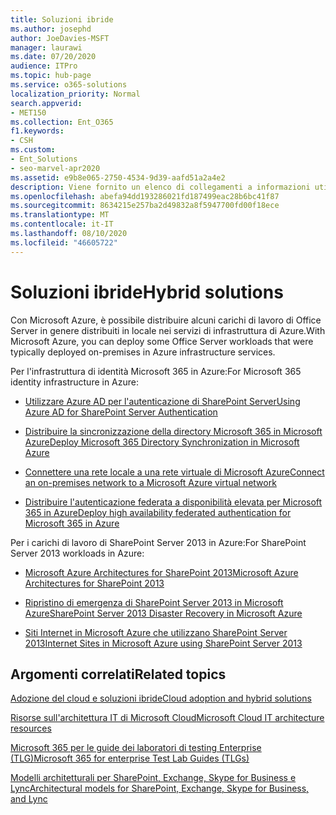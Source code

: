 ```yaml
---
title: Soluzioni ibride
ms.author: josephd
author: JoeDavies-MSFT
manager: laurawi
ms.date: 07/20/2020
audience: ITPro
ms.topic: hub-page
ms.service: o365-solutions
localization_priority: Normal
search.appverid:
- MET150
ms.collection: Ent_O365
f1.keywords:
- CSH
ms.custom:
- Ent_Solutions
- seo-marvel-apr2020
ms.assetid: e9b8e065-2750-4534-9d39-aafd51a2a4e2
description: Viene fornito un elenco di collegamenti a informazioni utili per la distribuzione dei carichi di lavoro di Office Server in Microsoft Azure.
ms.openlocfilehash: abefa94dd193286021fd187499eac28b6bc41f87
ms.sourcegitcommit: 8634215e257ba2d49832a8f5947700fd00f18ece
ms.translationtype: MT
ms.contentlocale: it-IT
ms.lasthandoff: 08/10/2020
ms.locfileid: "46605722"
---
```

# <a name="hybrid-solutions"></a><span data-ttu-id="a115b-103">Soluzioni ibride</span><span class="sxs-lookup"><span data-stu-id="a115b-103">Hybrid solutions</span></span>

<span data-ttu-id="a115b-104">Con Microsoft Azure, è possibile distribuire alcuni carichi di lavoro di Office Server in genere distribuiti in locale nei servizi di infrastruttura di Azure.</span><span class="sxs-lookup"><span data-stu-id="a115b-104">With Microsoft Azure, you can deploy some Office Server workloads that were typically deployed on-premises in Azure infrastructure services.</span></span>
  
<span data-ttu-id="a115b-105">Per l'infrastruttura di identità Microsoft 365 in Azure:</span><span class="sxs-lookup"><span data-stu-id="a115b-105">For Microsoft 365 identity infrastructure in Azure:</span></span>

- [<span data-ttu-id="a115b-106">Utilizzare Azure AD per l'autenticazione di SharePoint Server</span><span class="sxs-lookup"><span data-stu-id="a115b-106">Using Azure AD for SharePoint Server Authentication</span></span>](using-azure-ad-for-sharepoint-server-authentication.md)

- [<span data-ttu-id="a115b-107">Distribuire la sincronizzazione della directory Microsoft 365 in Microsoft Azure</span><span class="sxs-lookup"><span data-stu-id="a115b-107">Deploy Microsoft 365 Directory Synchronization in Microsoft Azure</span></span>](deploy-office-365-directory-synchronization-dirsync-in-microsoft-azure.md)
  
- [<span data-ttu-id="a115b-108">Connettere una rete locale a una rete virtuale di Microsoft Azure</span><span class="sxs-lookup"><span data-stu-id="a115b-108">Connect an on-premises network to a Microsoft Azure virtual network</span></span>](connect-an-on-premises-network-to-a-microsoft-azure-virtual-network.md)
    
- [<span data-ttu-id="a115b-109">Distribuire l'autenticazione federata a disponibilità elevata per Microsoft 365 in Azure</span><span class="sxs-lookup"><span data-stu-id="a115b-109">Deploy high availability federated authentication for Microsoft 365 in Azure</span></span>](deploy-high-availability-federated-authentication-for-office-365-in-azure.md)
    
<span data-ttu-id="a115b-110">Per i carichi di lavoro di SharePoint Server 2013 in Azure:</span><span class="sxs-lookup"><span data-stu-id="a115b-110">For SharePoint Server 2013 workloads in Azure:</span></span>
  
- [<span data-ttu-id="a115b-111">Microsoft Azure Architectures for SharePoint 2013</span><span class="sxs-lookup"><span data-stu-id="a115b-111">Microsoft Azure Architectures for SharePoint 2013</span></span>](microsoft-azure-architectures-for-sharepoint-2013.md)
    
- [<span data-ttu-id="a115b-112">Ripristino di emergenza di SharePoint Server 2013 in Microsoft Azure</span><span class="sxs-lookup"><span data-stu-id="a115b-112">SharePoint Server 2013 Disaster Recovery in Microsoft Azure</span></span>](sharepoint-server-2013-disaster-recovery-in-microsoft-azure.md)
    
- [<span data-ttu-id="a115b-113">Siti Internet in Microsoft Azure che utilizzano SharePoint Server 2013</span><span class="sxs-lookup"><span data-stu-id="a115b-113">Internet Sites in Microsoft Azure using SharePoint Server 2013</span></span>](internet-sites-in-microsoft-azure-using-sharepoint-server-2013.md)
  
  
## <a name="related-topics"></a><span data-ttu-id="a115b-114">Argomenti correlati</span><span class="sxs-lookup"><span data-stu-id="a115b-114">Related topics</span></span>

[<span data-ttu-id="a115b-115">Adozione del cloud e soluzioni ibride</span><span class="sxs-lookup"><span data-stu-id="a115b-115">Cloud adoption and hybrid solutions</span></span>](cloud-adoption-and-hybrid-solutions.yml)
  
[<span data-ttu-id="a115b-116">Risorse sull'architettura IT di Microsoft Cloud</span><span class="sxs-lookup"><span data-stu-id="a115b-116">Microsoft Cloud IT architecture resources</span></span>](microsoft-cloud-it-architecture-resources.md)
  
[<span data-ttu-id="a115b-117">Microsoft 365 per le guide dei laboratori di testing Enterprise (TLG)</span><span class="sxs-lookup"><span data-stu-id="a115b-117">Microsoft 365 for enterprise Test Lab Guides (TLGs)</span></span>](https://docs.microsoft.com/microsoft-365/enterprise/m365-enterprise-test-lab-guides)
  
[<span data-ttu-id="a115b-118">Modelli architetturali per SharePoint, Exchange, Skype for Business e Lync</span><span class="sxs-lookup"><span data-stu-id="a115b-118">Architectural models for SharePoint, Exchange, Skype for Business, and Lync</span></span>](architectural-models-for-sharepoint-exchange-skype-for-business-and-lync.md)

